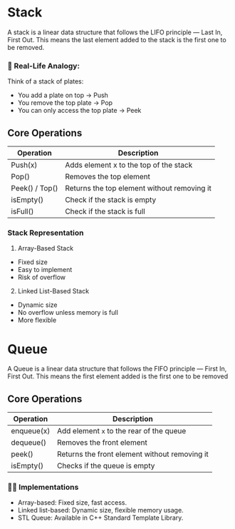 # Stack
A stack is a linear data structure that follows the LIFO principle — Last In, First Out. This means the last element added to the stack is the first one to be removed.

### 🔁 Real-Life Analogy:
Think of a stack of plates:
- You add a plate on top → Push
- You remove the top plate → Pop
- You can only access the top plate → Peek


## Core Operations
| Operation         | Description                                   |
|-------------------|-----------------------------------------------|
| Push(x)           | Adds element x to the top of the stack        | 
| Pop()             | Removes the top element                       | 
| Peek() / Top()    | Returns the top element without removing it   | 
| isEmpty()         | Check if the stack is empty                   | 
| isFull()          | Check if the stack is full                    | 

### Stack Representation
1. Array-Based Stack
- Fixed size
- Easy to implement
- Risk of overflow
2. Linked List-Based Stack
- Dynamic size
- No overflow unless memory is full
- More flexible


# Queue
A Queue is a linear data structure that follows the FIFO principle — First In, First Out. This means the first element added is the first one to be removed

## Core Operations
| Operation         | Description                                   | 
|-------------------|-----------------------------------------------|
| enqueue(x)        | Add element `x` to the rear of the queue      | 
| dequeue()         | Removes the front element                     | 
| peek()            | Returns the front element without removing it | 
| isEmpty()         | Checks if the queue is empty                  | 

### 🧑‍💻 Implementations
- Array-based: Fixed size, fast access.
- Linked list-based: Dynamic size, flexible memory usage.
- STL Queue: Available in C++ Standard Template Library.
